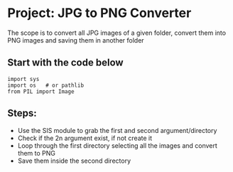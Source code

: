 # Project: JPG to PNG Converter

The scope is to convert all JPG images of a given folder, convert them into PNG images and saving them in another folder

## Start with the code below

```
import sys
import os   # or pathlib
from PIL import Image
```

## Steps:
- Use the SIS module to grab the first and second argument/directory
- Check if the 2n argument exist, if not create it
- Loop through the first directory selecting all the images and convert them to PNG
- Save them inside the second directory
